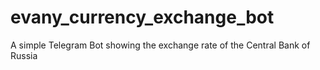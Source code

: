 # evany_currency_exchange_bot
A simple Telegram Bot showing the exchange rate of the Central Bank of Russia

